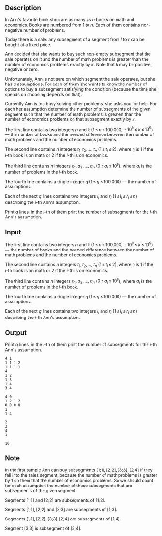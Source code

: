 ## Description

<div><p>In Ann's favorite book shop are as many as <span class="tex-span"><i>n</i></span> books on math and economics. Books are numbered from <span class="tex-span">1</span> to <span class="tex-span"><i>n</i></span>. Each of them contains non-negative number of problems.</p><p>Today there is a sale: any subsegment of a segment from <span class="tex-span"><i>l</i></span> to <span class="tex-span"><i>r</i></span> can be bought at a fixed price. </p><p>Ann decided that she wants to buy such non-empty subsegment that the sale operates on it and the number of math problems is greater than the number of economics problems <span class="tex-font-style-bf">exactly</span> by <span class="tex-span"><i>k</i></span>. Note that <span class="tex-span"><i>k</i></span> may be positive, negative or zero.</p><p>Unfortunately, Ann is not sure on which segment the sale operates, but she has <span class="tex-span"><i>q</i></span> assumptions. For each of them she wants to know the number of options to buy a subsegment satisfying the condition (because the time she spends on choosing depends on that).</p><p>Currently Ann is too busy solving other problems, she asks you for help. For each her assumption determine the number of subsegments of the given segment such that the number of math problems is greaten than the number of economics problems on that subsegment exactly by <span class="tex-span"><i>k</i></span>.</p></div><div class="input-specification"><p>The first line contains two integers <span class="tex-span"><i>n</i></span> and <span class="tex-span"><i>k</i></span> (<span class="tex-span">1 ≤ <i>n</i> ≤ 100 000</span>, <span class="tex-span"> - 10<sup class="upper-index">9</sup> ≤ <i>k</i> ≤ 10<sup class="upper-index">9</sup></span>) — the number of books and the needed difference between the number of math problems and the number of economics problems.</p><p>The second line contains <span class="tex-span"><i>n</i></span> integers <span class="tex-span"><i>t</i><sub class="lower-index">1</sub>, <i>t</i><sub class="lower-index">2</sub>, ..., <i>t</i><sub class="lower-index"><i>n</i></sub></span> (<span class="tex-span">1 ≤ <i>t</i><sub class="lower-index"><i>i</i></sub> ≤ 2</span>), where <span class="tex-span"><i>t</i><sub class="lower-index"><i>i</i></sub></span> is <span class="tex-span">1</span> if the <span class="tex-span"><i>i</i></span>-th book is on math or <span class="tex-span">2</span> if the <span class="tex-span"><i>i</i></span>-th is on economics.</p><p>The third line contains <span class="tex-span"><i>n</i></span> integers <span class="tex-span"><i>a</i><sub class="lower-index">1</sub>, <i>a</i><sub class="lower-index">2</sub>, ..., <i>a</i><sub class="lower-index"><i>n</i></sub></span> (<span class="tex-span">0 ≤ <i>a</i><sub class="lower-index"><i>i</i></sub> ≤ 10<sup class="upper-index">9</sup></span>), where <span class="tex-span"><i>a</i><sub class="lower-index"><i>i</i></sub></span> is the number of problems in the <span class="tex-span"><i>i</i></span>-th book.</p><p>The fourth line contains a single integer <span class="tex-span"><i>q</i></span> (<span class="tex-span">1 ≤ <i>q</i> ≤ 100 000</span>) — the number of assumptions.</p><p>Each of the next <span class="tex-span"><i>q</i></span> lines contains two integers <span class="tex-span"><i>l</i><sub class="lower-index"><i>i</i></sub></span> and <span class="tex-span"><i>r</i><sub class="lower-index"><i>i</i></sub></span> (<span class="tex-span">1 ≤ <i>l</i><sub class="lower-index"><i>i</i></sub> ≤ <i>r</i><sub class="lower-index"><i>i</i></sub> ≤ <i>n</i></span>) describing the <span class="tex-span"><i>i</i></span>-th Ann's assumption.</p></div><div class="output-specification"><p>Print <span class="tex-span"><i>q</i></span> lines, in the <span class="tex-span"><i>i</i></span>-th of them print the number of subsegments for the <span class="tex-span"><i>i</i></span>-th Ann's assumption.</p></div>

## Input

<p>The first line contains two integers <span class="tex-span"><i>n</i></span> and <span class="tex-span"><i>k</i></span> (<span class="tex-span">1 ≤ <i>n</i> ≤ 100 000</span>, <span class="tex-span"> - 10<sup class="upper-index">9</sup> ≤ <i>k</i> ≤ 10<sup class="upper-index">9</sup></span>) — the number of books and the needed difference between the number of math problems and the number of economics problems.</p><p>The second line contains <span class="tex-span"><i>n</i></span> integers <span class="tex-span"><i>t</i><sub class="lower-index">1</sub>, <i>t</i><sub class="lower-index">2</sub>, ..., <i>t</i><sub class="lower-index"><i>n</i></sub></span> (<span class="tex-span">1 ≤ <i>t</i><sub class="lower-index"><i>i</i></sub> ≤ 2</span>), where <span class="tex-span"><i>t</i><sub class="lower-index"><i>i</i></sub></span> is <span class="tex-span">1</span> if the <span class="tex-span"><i>i</i></span>-th book is on math or <span class="tex-span">2</span> if the <span class="tex-span"><i>i</i></span>-th is on economics.</p><p>The third line contains <span class="tex-span"><i>n</i></span> integers <span class="tex-span"><i>a</i><sub class="lower-index">1</sub>, <i>a</i><sub class="lower-index">2</sub>, ..., <i>a</i><sub class="lower-index"><i>n</i></sub></span> (<span class="tex-span">0 ≤ <i>a</i><sub class="lower-index"><i>i</i></sub> ≤ 10<sup class="upper-index">9</sup></span>), where <span class="tex-span"><i>a</i><sub class="lower-index"><i>i</i></sub></span> is the number of problems in the <span class="tex-span"><i>i</i></span>-th book.</p><p>The fourth line contains a single integer <span class="tex-span"><i>q</i></span> (<span class="tex-span">1 ≤ <i>q</i> ≤ 100 000</span>) — the number of assumptions.</p><p>Each of the next <span class="tex-span"><i>q</i></span> lines contains two integers <span class="tex-span"><i>l</i><sub class="lower-index"><i>i</i></sub></span> and <span class="tex-span"><i>r</i><sub class="lower-index"><i>i</i></sub></span> (<span class="tex-span">1 ≤ <i>l</i><sub class="lower-index"><i>i</i></sub> ≤ <i>r</i><sub class="lower-index"><i>i</i></sub> ≤ <i>n</i></span>) describing the <span class="tex-span"><i>i</i></span>-th Ann's assumption.</p>

## Output

<p>Print <span class="tex-span"><i>q</i></span> lines, in the <span class="tex-span"><i>i</i></span>-th of them print the number of subsegments for the <span class="tex-span"><i>i</i></span>-th Ann's assumption.</p>





```input1
4 1
1 1 1 2
1 1 1 1
4
1 2
1 3
1 4
3 4

```




```input2
4 0
1 2 1 2
0 0 0 0
1
1 4

```




```output1
2
3
4
1

```




```output2
10

```



## Note

<p>In the first sample Ann can buy subsegments <span class="tex-span">[1;1], [2;2], [3;3], [2;4]</span> if they fall into the sales segment, because the number of math problems is greater by <span class="tex-span">1</span> on them that the number of economics problems. So we should count for each assumption the number of these subsegments that are subsegments of the given segment.</p><p>Segments <span class="tex-span">[1;1]</span> and <span class="tex-span">[2;2]</span> are subsegments of <span class="tex-span">[1;2]</span>.</p><p>Segments <span class="tex-span">[1;1], [2;2]</span> and <span class="tex-span">[3;3]</span> are subsegments of <span class="tex-span">[1;3]</span>.</p><p>Segments <span class="tex-span">[1;1], [2;2], [3;3], [2;4]</span> are subsegments of <span class="tex-span">[1;4]</span>.</p><p>Segment <span class="tex-span">[3;3]</span> is subsegment of <span class="tex-span">[3;4]</span>.</p>
